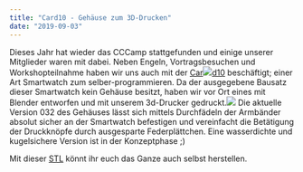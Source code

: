 ```yaml
---
title: "Card10 - Gehäuse zum 3D-Drucken"
date: "2019-09-03"
---
```


Dieses Jahr hat wieder das CCCamp stattgefunden und einige unserer Mitglieder waren mit dabei. Neben Engeln, Vortragsbesuchen und Workshopteilnahme haben wir uns auch mit der [Car![](../images/const-1.png)d10](https://card10.badge.events.ccc.de/) beschäftigt; einer Art Smartwatch zum selber-programmieren. Da der ausgegebene Bausatz dieser Smartwatch kein Gehäuse besitzt, haben wir vor Ort eines mit Blender entworfen und mit unserem 3d-Drucker gedruckt.![](../images/pic.png) Die aktuelle Version 032 des Gehäuses lässt sich mittels Durchfädeln der Armbänder absolut sicher an der Smartwatch befestigen und vereinfacht die Betätigung der Druckknöpfe durch ausgesparte Federplättchen. Eine wasserdichte und kugelsichere Version ist in der Konzeptphase ;)

Mit dieser [STL](https://hackzogtum-coburg.de/~_3d_flo/cardioBadgeCover/_3d-flo_cardBadgCov_UD_023.stl) könnt ihr euch das Ganze auch selbst herstellen.
